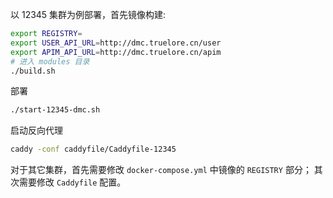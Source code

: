 以 12345 集群为例部署，首先镜像构建:

```sh
export REGISTRY=
export USER_API_URL=http://dmc.truelore.cn/user
export APIM_API_URL=http://dmc.truelore.cn/apim
# 进入 modules 目录
./build.sh
```

部署

```sh
./start-12345-dmc.sh
```

启动反向代理

```sh
caddy -conf caddyfile/Caddyfile-12345
```

对于其它集群，首先需要修改 `docker-compose.yml` 中镜像的 `REGISTRY` 部分；
其次需要修改 `Caddyfile` 配置。
